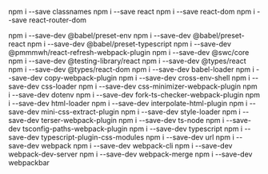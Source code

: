 npm i --save classnames
npm i --save react
npm i --save react-dom
npm i --save react-router-dom

npm i --save-dev @babel/preset-env
npm i --save-dev @babel/preset-react
npm i --save-dev @babel/preset-typescript
npm i --save-dev @pmmmwh/react-refresh-webpack-plugin
npm i --save-dev @swc/core
npm i --save-dev @testing-library/react
npm i --save-dev @types/react
npm i --save-dev @types/react-dom
npm i --save-dev babel-loader
npm i --save-dev copy-webpack-plugin
npm i --save-dev cross-env-shell
npm i --save-dev css-loader
npm i --save-dev css-minimizer-webpack-plugin
npm i --save-dev dotenv
npm i --save-dev fork-ts-checker-webpack-plugin
npm i --save-dev html-loader
npm i --save-dev interpolate-html-plugin
npm i --save-dev mini-css-extract-plugin
npm i --save-dev style-loader
npm i --save-dev terser-webpack-plugin
npm i --save-dev ts-node
npm i --save-dev tsconfig-paths-webpack-plugin
npm i --save-dev typescript
npm i --save-dev typescript-plugin-css-modules
npm i --save-dev url
npm i --save-dev webpack
npm i --save-dev webpack-cli
npm i --save-dev webpack-dev-server
npm i --save-dev webpack-merge
npm i --save-dev webpackbar